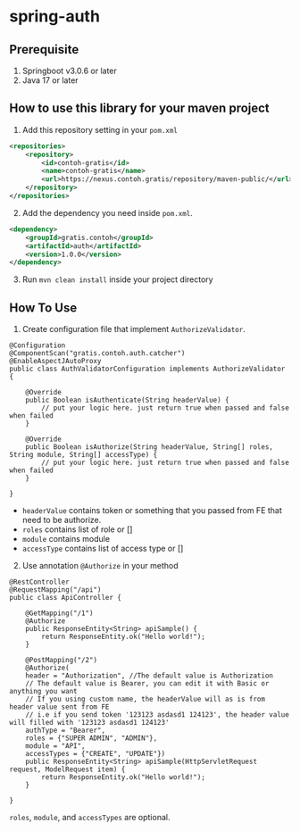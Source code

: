 # spring-auth

## Prerequisite
1. Springboot v3.0.6 or later
2. Java 17 or later
 
## How to use this library for your maven project
1. Add this repository setting in your `pom.xml`
```xml
<repositories>
	<repository>
		<id>contoh-gratis</id>
		<name>contoh-gratis</name>
		<url>https://nexus.contoh.gratis/repository/maven-public/</url>
	</repository>
</repositories>
```
2. Add the dependency you need inside `pom.xml`.
```xml
<dependency>
	<groupId>gratis.contoh</groupId>
	<artifactId>auth</artifactId>
	<version>1.0.0</version>
</dependency>
```
3. Run `mvn clean install` inside your project directory

## How To Use
1. Create configuration file that implement `AuthorizeValidator`.
```
@Configuration
@ComponentScan("gratis.contoh.auth.catcher")
@EnableAspectJAutoProxy
public class AuthValidatorConfiguration implements AuthorizeValidator {

    @Override
    public Boolean isAuthenticate(String headerValue) {
        // put your logic here. just return true when passed and false when failed
    }
    
    @Override
    public Boolean isAuthorize(String headerValue, String[] roles, String module, String[] accessType) {
        // put your logic here. just return true when passed and false when failed
    }

}
```
- `headerValue` contains token or something that you passed from FE that need to be authorize.
- `roles` contains list of role or []
- `module` contains module 
- `accessType` contains list of access type or []

2. Use annotation `@Authorize` in your method
```
@RestController
@RequestMapping("/api")
public class ApiController {

    @GetMapping("/1")
    @Authorize
    public ResponseEntity<String> apiSample() {
        return ResponseEntity.ok("Hello world!");
    }
    
    @PostMapping("/2")
    @Authorize(
	header = "Authorization", //The default value is Authorization
	// The default value is Bearer, you can edit it with Basic or anything you want
	// If you using custom name, the headerValue will as is from header value sent from FE
	// i.e if you send token '123123 asdasd1 124123', the header value will filled with '123123 asdasd1 124123'
	authType = "Bearer", 
	roles = {"SUPER ADMIN", "ADMIN"}, 
	module = "API", 
	accessTypes = {"CREATE", "UPDATE"})
    public ResponseEntity<String> apiSample(HttpServletRequest request, ModelRequest item) {
        return ResponseEntity.ok("Hello world!");
    }
	
}
```
`roles`, `module`, and `accessTypes` are optional.
